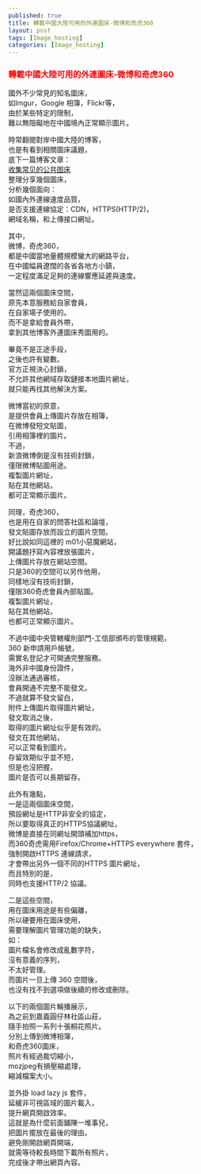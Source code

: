 ```yaml
---
published: true
title: 轉載中國大陸可用的外連圖床-微博和奇虎360
layout: post
tags: [Image_hosting]
categories: [Image_hosting]
---
```


### <font color="red">轉載中國大陸可用的外連圖床-微博和奇虎360</font> 

國外不少常見的知名圖床，    
如Imgur，Google 相簿，Flickr等，   
由於某些特定的限制，    
難以無阻礙地在中國境內正常顯示圖片。    
    
時常翻閱對岸中國大陸的博客，    
也是有看到相關圖床議題，    
底下一篇博客文章：   
[收集常见的公共图床][1]    
整理分享幾個圖床，   
分析幾個面向：   
如國內外連線速度品質，   
是否支援連線協定：CDN，HTTPS(HTTP/2)，   
網域名稱，和上傳接口網址。   
    
其中，   
微博，奇虎360，   
都是中國當地量體規模蠻大的網路平台，    
在中國幅員遼闊的各省各地方小鎮，    
一定程度滿足足夠的連線響應延遲與速度。   
    
當然這兩個圖床空間，    
原先本意服務給自家會員，    
在自家場子使用的。   
而不是拿給會員外帶，    
拿到其他博客外連圖床秀圖用的。   
    
畢竟不是正途手段，   
之後也許有變數。    
官方正視決心封鎖，   
不允許其他網域存取鏈接本地圖片網址，    
就只能再找其他解決方案。    
    
微博當初的原意，    
是提供會員上傳圖片存放在相簿，   
在微博發短文貼圖，   
引用相簿裡的圖片。   
不過，   
新浪微博倒是沒有技術封鎖，   
僅限微博貼圖用途。   
複製圖片網址，   
貼在其他網站，   
都可正常顯示圖片。   
    
同理，奇虎360，   
也是用在自家的問答社區和論壇，   
發文貼圖存放而設立的圖片空間。   
好比說如同這裡的 m01小惡魔網站，    
開議題抒寫內容裡放張圖片，   
上傳圖片存放在網站空間。    
只是360的空間可以另作他用，   
同樣地沒有技術封鎖，    
僅限360奇虎會員內部貼圖。    
複製圖片網址，   
貼在其他網站，   
也都可正常顯示圖片。    
    
不過中國中央管轄權則部門-工信部頒布的管理規範，    
360 新申請用戶帳號，    
需實名登記才可開通完整服務。    
海外非中國身份證件，    
沒辦法通過審核，    
會員開通不完整不能發文。    
不過就算不發文留白，      
附件上傳圖片取得圖片網址，       
發文取消之後，     
取得的圖片網址似乎是有效的。    
發文在其他網站，    
可以正常看到圖片。   
存留效期似乎並不短，    
但是也沒把握，   
圖片是否可以長期留存。   
    
此外有幾點，    
一是這兩個圖床空間，    
預設網址是HTTP非安全的協定，    
所以要取得真正的HTTPS協議網址，    
微博是直接在同網址開頭補加https，   
而360奇虎需用Firefox/Chrome+HTTPS everywhere 套件，    
強制開啟HTTPS 連線請求，   
才會帶出另外一個不同的HTTPS 圖片網址，    
而且特別的是，   
同時也支援HTTP/2 協議。   
    
二是這些空間，   
用在圖床用途是有些偏離，    
所以硬要用在圖床使用，   
需要理解圖片管理功能的缺失，    
如：    
圖片檔名會修改成亂數字符，   
沒有意義的序列，    
不太好管理。    
而圖片一旦上傳 360 空間後，    
也沒有找不到選項做後續的修改或刪除。    
    
以下的兩個圖片輪播展示，    
為之前到嘉義圓仔林社區山莊，    
隨手拍照一系列十張桐花照片。    
分別上傳到微博相簿，    
和奇虎360圖床，   
照片有經過裁切縮小，    
mozjpeg有損壓縮處理，    
縮減檔案大小。   
    
並外掛 load lazy js 套件，    
延緩非可視區域的圖片載入，   
提升網頁開啟效率。   
這就是為什麼前面鋪陳一堆事兒，   
把圖片擺放在最後的理由。    
避免剛開啟網頁開端，    
就需等待較長時間下載所有照片，   
完成後才帶出網頁內容。   
  
[1]: https://blog.nfz.moe/archives/collection-of-image-hosting.html
